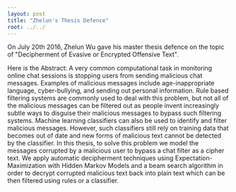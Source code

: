 ```yaml
---
layout: post
title: "Zhelun's Thesis Defence"
root: ../../
---
```


On July 20th 2016, Zhelun Wu gave his master thesis defence on the topic of "Decipherment of Evasive or Encrypted Offensive Text".

Here is the Abstract:
A very common computational task in monitoring online chat sessions is stopping users from sending malicious chat messages. 
Examples of malicious messages include age-inappropriate language, cyber-bullying, and sending out personal information. 
Rule based filtering systems are commonly used to deal with this problem, but not all of the malicious messages can be filtered out as people invent increasingly subtle ways to disguise their malicious messages to bypass such filtering systems. 
Machine learning classifiers can also be used to identify and filter malicious messages. However, such classifiers still rely on training data that becomes out of date and new forms of malicious text cannot be detected by the classifier. 
In this thesis, to solve this problem we model the messages corrupted by a malicious user to bypass a chat filter as a cipher text. We apply automatic decipherment techniques using Expectation-Maximization with Hidden Markov Models and a beam search algorithm in order to decrypt corrupted malicious text back into plain text which can be then filtered using rules or a classifier.
